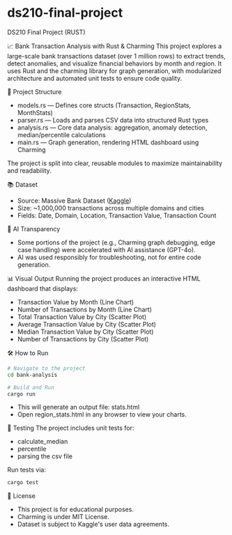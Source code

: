 # ds210-final-project
DS210 Final Project (RUST)

📈 Bank Transaction Analysis with Rust & Charming
This project explores a large-scale bank transactions dataset (over 1 million rows) to extract trends, detect anomalies, and visualize financial behaviors by month and region. It uses Rust and the charming library for graph generation, with modularized architecture and automated unit tests to ensure code quality.

🚀 Project Structure
- models.rs — Defines core structs (Transaction, RegionStats, MonthStats)
- parser.rs — Loads and parses CSV data into structured Rust types
- analysis.rs — Core data analysis: aggregation, anomaly detection, median/percentile calculations
- main.rs — Graph generation, rendering HTML dashboard using Charming

The project is split into clear, reusable modules to maximize maintainability and readability.

📚 Dataset
- Source: Massive Bank Dataset ([Kaggle](https://www.kaggle.com/datasets/ksabishek/massive-bank-dataset-1-million-rows))
- Size: ~1,000,000 transactions across multiple domains and cities
- Fields: Date, Domain, Location, Transaction Value, Transaction Count

🧠 AI Transparency
- Some portions of the project (e.g., Charming graph debugging, edge case handling) were accelerated with AI assistance (GPT-4o).
- AI was used responsibly for troubleshooting, not for entire code generation.

📊 Visual Output
Running the project produces an interactive HTML dashboard that displays:
- Transaction Value by Month (Line Chart)
- Number of Transactions by Month (Line Chart)
- Total Transaction Value by City (Scatter Plot)
- Average Transaction Value by City (Scatter Plot)
- Median Transaction Value by City (Scatter Plot)
- Number of Transactions by City (Scatter Plot)

🛠️ How to Run
```bash
# Navigate to the project
cd bank-analysis

# Build and Run
cargo run
```

- This will generate an output file: stats.html
- Open region_stats.html in any browser to view your charts.

🧪 Testing
The project includes unit tests for:
- calculate_median
- percentile
- parsing the csv file

Run tests via:
```bash
cargo test
```

📜 License
- This project is for educational purposes.
- Charming is under MIT License.
- Dataset is subject to Kaggle's user data agreements.